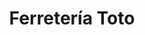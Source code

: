 ---
title: "Ferretería Toto"
url: /ciudad-autonoma-de-buenos-aires/ferreteria-toto/
shop: Eisenwaren
---